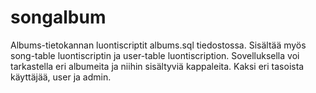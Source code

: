 # songalbum

Albums-tietokannan luontiscriptit albums.sql tiedostossa. Sisältää myös song-table luontiscriptin ja user-table luontiscription. Sovelluksella voi tarkastella eri albumeita ja niihin sisältyviä kappaleita. Kaksi eri tasoista käyttäjää, user ja admin.
